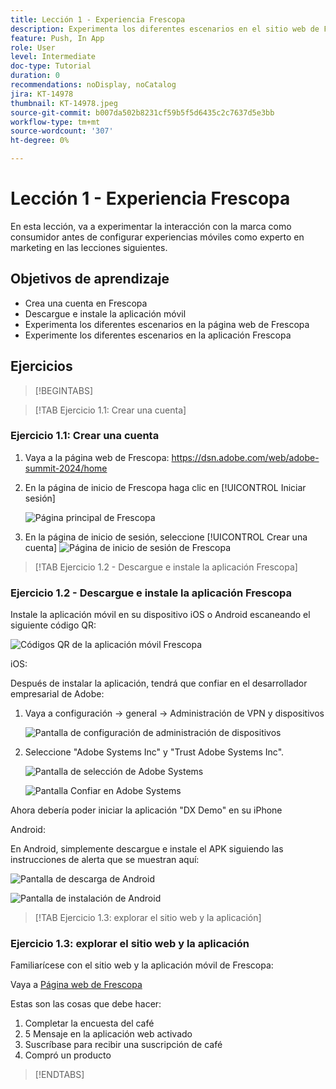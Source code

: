 ```yaml
---
title: Lección 1 - Experiencia Frescopa
description: Experimenta los diferentes escenarios en el sitio web de Frescopa.
feature: Push, In App
role: User
level: Intermediate
doc-type: Tutorial
duration: 0
recommendations: noDisplay, noCatalog
jira: KT-14978
thumbnail: KT-14978.jpeg
source-git-commit: b007da502b8231cf59b5f5d6435c2c7637d5e3bb
workflow-type: tm+mt
source-wordcount: '307'
ht-degree: 0%

---
```



# Lección 1 - Experiencia Frescopa

En esta lección, va a experimentar la interacción con la marca como consumidor antes de configurar experiencias móviles como experto en marketing en las lecciones siguientes.

## Objetivos de aprendizaje 

* Crea una cuenta en Frescopa 
* Descargue e instale la aplicación móvil 
* Experimenta los diferentes escenarios en la página web de Frescopa 
* Experimente los diferentes escenarios en la aplicación Frescopa

## Ejercicios

>[!BEGINTABS]

>[!TAB Ejercicio 1.1: Crear una cuenta]

### Ejercicio 1.1: Crear una cuenta

1. Vaya a la página web de Frescopa: https://dsn.adobe.com/web/adobe-summit-2024/home

2. En la página de inicio de Frescopa haga clic en [!UICONTROL Iniciar sesión]

   ![Página principal de Frescopa](/help/summit/l820-lab-workbook/assets/1-1-1-frescopa-homepage.png "Página principal de Frescopa")


3. En la página de inicio de sesión, seleccione [!UICONTROL Crear una cuenta]
   ![Página de inicio de sesión de Frescopa](/help/summit/l820-lab-workbook/assets/1-1-2-frescopa-sign-in-page.png "Iniciar sesión en Frescopa")

>[!TAB Ejercicio 1.2 - Descargue e instale la aplicación Frescopa]

### Ejercicio 1.2 - Descargue e instale la aplicación Frescopa

Instale la aplicación móvil en su dispositivo iOS o Android escaneando el siguiente código QR:

![Códigos QR de la aplicación móvil Frescopa](/help/summit/l820-lab-workbook/assets/1-2-1-qr-codes.png "Códigos QR de la aplicación móvil Frescopa")

iOS:

Después de instalar la aplicación, tendrá que confiar en el desarrollador empresarial de Adobe:

1. Vaya a configuración -> general -> Administración de VPN y dispositivos

   ![Pantalla de configuración de administración de dispositivos](/help/summit/l820-lab-workbook/assets/1-2-2-device-management-screen.PNG "Pantalla de configuración de administración de dispositivos")

2. Seleccione &quot;Adobe Systems Inc&quot; y &quot;Trust Adobe Systems Inc&quot;.

   ![Pantalla de selección de Adobe Systems](/help/summit/l820-lab-workbook/assets/1-2-3-adobe-systems.PNG "Pantalla de selección de Adobe Systems")

   ![Pantalla Confiar en Adobe Systems](/help/summit/l820-lab-workbook/assets/1-2-4-trust-adobe.PNG "Pantalla Confiar en Adobe Systems")

Ahora debería poder iniciar la aplicación &quot;DX Demo&quot; en su iPhone

Android:

En Android, simplemente descargue e instale el APK siguiendo las instrucciones de alerta que se muestran aquí:

![Pantalla de descarga de Android](/help/summit/l820-lab-workbook/assets/1-2-5-android-download.jpg "Pantalla de descarga de Android")

![Pantalla de instalación de Android](/help/summit/l820-lab-workbook/assets/1-2-6-android-installation.jpg "Pantalla de instalación de Android")


>[!TAB Ejercicio 1.3: explorar el sitio web y la aplicación]

### Ejercicio 1.3: explorar el sitio web y la aplicación

Familiarícese con el sitio web y la aplicación móvil de Frescopa:

Vaya a [Página web de Frescopa](https://dsn.adobe.com/web/adobe-summit-2024?token=eyJhbGciOiJIUzI1NiIsInR5cCI6IkpXVCJ9.eyJpZCI6ImFub255bW91cyIsImVtYWlsIjoiYW5vbnltb3VzQGFkb2JlLmNvbSIsImlzc3VlciI6InNoYXJlZC1saW5rIiwiYXJnb24iOnsiYWNjZXNzIjoicmVhZC1wcm9qZWN0IiwicHJvamVjdElkIjoiYWRvYmUtc3VtbWl0LTIwMjQifSwiaWF0IjoxNzA4NjQyNTU4LCJleHAiOjE3MTA0NTY5NTh9.m4N8Bs5ZB1jYbUSdl1B6MaYJvUiolIYI_T_TcR-xMfU)

Estas son las cosas que debe hacer:

1. Completar la encuesta del café
2. 5 Mensaje en la aplicación web activado 
3. Suscríbase para recibir una suscripción de café 
4. Compró un producto

>[!ENDTABS]
